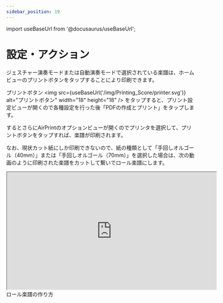 ```yaml
---
sidebar_position: 19
---
```


import useBaseUrl from '@docusaurus/useBaseUrl';

# 設定・アクション

ジェスチャー演奏モードまたは自動演奏モードで選択されている楽譜は、ホームビューのプリントボタンをタップすることにより印刷できます。

プリントボタン <img src={useBaseUrl('/img/Printing_Score/printer.svg')} alt="プリントボタン" width="18" height="18" /> をタップすると、プリント設定ビューが開くので各種設定を行った後「PDFの作成とプリント」をタップします。

するとさらにAirPrintのオプションビューが開くのでプリンタを選択して、プリントボタンをタップすれば、楽譜が印刷されます。

なお、現状カット紙にしか印刷できないので、紙の種類として「手回しオルゴール（40mm）」または「手回しオルゴール（70mm）」を選択した場合は、次の動画のように印刷された楽譜をカットして繋いでロール楽譜にします。

<iframe width="560" height="315" src="https://www.youtube.com/embed/e3Ocd4BkArs" allowFullScreen></iframe>
ロール楽譜の作り方


